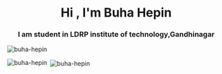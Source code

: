 <h1 align="center">Hi , I'm Buha Hepin</h1>
<h3 align="center">I am student in LDRP institute of technology,Gandhinagar</h3>
<p align="left"> <img src="https://komarev.com/ghpvc/?username=buha-hepin&label=Profile%20views&color=0e75b6&style=flat" alt="buha-hepin" /> </p>


<p><img align="left" src="https://github-readme-stats.vercel.app/api/top-langs?username=buha-hepin&show_icons=true&locale=en&layout=compact" alt="buha-hepin" /></p>

<p>&nbsp;<img align="center" src="https://github-readme-stats.vercel.app/api?username=buha-hepin&show_icons=true&locale=en" alt="buha-hepin" /></p>


